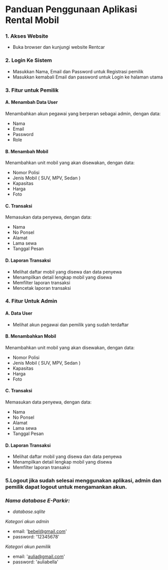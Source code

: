 # Panduan Penggunaan Aplikasi Rental Mobil

### 1. Akses Website
- Buka browser dan kunjungi website Rentcar 

### 2. Login Ke Sistem
- Masukkan Nama, Email dan Password untuk Registrasi pemilik
- Masukkan kemabali Email dan password untuk Login ke halaman utama

### 3. Fitur untuk Pemilik
 #### A. Menambah Data User
Menambahkan akun pegawai yang berperan sebagai admin, dengan data:
- Nama
- Email
- Password
- Role
#### B. Menambah Mobil
Menambahkan unit mobil yang akan disewakan, dengan data:
- Nomor Polisi
- Jenis Mobil ( SUV, MPV, Sedan )
- Kapasitas
- Harga
- Foto
 #### C. Transaksi
Memasukan data penyewa, dengan data:
- Nama
- No Ponsel
- Alamat
- Lama sewa
- Tanggal Pesan
 #### D. Laporan Transaksi
- Melihat daftar mobil yang disewa dan data penyewa
- Menampilkan detail lengkap mobil yang disewa
- Memfilter laporan transaksi
- Mencetak laporan transaksi
  
### 4. Fitur Untuk Admin 
#### A. Data User
- Melihat akun pegawai dan pemilik yang sudah terdaftar
 #### B. Menambahkan Mobil
Menambahkan unit mobil yang akan disewakan, dengan data:
- Nomor Polisi
- Jenis Mobil ( SUV, MPV, Sedan )
- Kapasitas
- Harga
- Foto
 #### C. Transaksi
Memasukan data penyewa, dengan data:
- Nama
- No Ponsel
- Alamat
- Lama sewa
- Tanggal Pesan
 #### D. Laporan Transaksi
- Melihat daftar mobil yang disewa dan data penyewa
- Menampilkan detail lengkap mobil yang disewa
- Memfilter laporan transaksi

### 5.Logout jika sudah selesai menggunakan aplikasi, admin dan pemilik dapat logout untuk mengamankan akun.

### *Nama database E-Parkir:*
- *database.sqlite*

*Kategori akun admin*
- email: 'bebel@gmail.com'
- password: '12345678'

*Kategori akun pemilik*
- email: 'aulia@gmail.com'
- password: 'auliabella'
